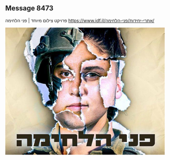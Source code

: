## Message 8473

פרויקט צילום מיוחד | פני הלחימה
https://www.idf.il/אתרי-יחידות/פני-הלחימה/

![Photo](./8473/8473_photo.jpg)
